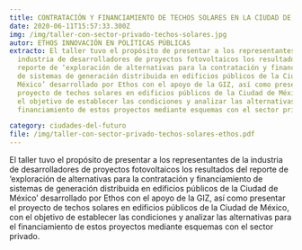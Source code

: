 ```yaml
---
title: CONTRATACIÓN Y FINANCIAMIENTO DE TECHOS SOLARES EN LA CIUDAD DE MÉXICO
date: 2020-06-11T15:57:33.300Z
img: /img/taller-con-sector-privado-techos-solares.jpg
autor: ETHOS INNOVACIÓN EN POLÍTICAS PÚBLICAS
extracto: El taller tuvo el propósito de presentar a los representantes de la
  industria de desarrolladores de proyectos fotovoltaicos los resultados del
  reporte de ‘exploración de alternativas para la contratación y financiamiento
  de sistemas de generación distribuida en edificios públicos de la Ciudad de
  México’ desarrollado por Ethos con el apoyo de la GIZ, así como presentar el
  proyecto de techos solares en edificios públicos de la Ciudad de México, con
  el objetivo de establecer las condiciones y analizar las alternativas para el
  financiamiento de estos proyectos mediante esquemas con el sector privado.

category: ciudades-del-futuro
file: /img/taller-con-sector-privado-techos-solares-ethos.pdf
---
```

<!--StartFragment-->

El taller tuvo el propósito de presentar a los representantes de la industria de desarrolladores de proyectos fotovoltaicos los resultados del reporte de ‘exploración de alternativas para la contratación y financiamiento de sistemas de generación distribuida en edificios públicos de la Ciudad de México’ desarrollado por Ethos con el apoyo de la GIZ, así como presentar el proyecto de techos solares en edificios públicos de la Ciudad de México, con el objetivo de establecer las condiciones y analizar las alternativas para el financiamiento de estos proyectos mediante esquemas con el sector privado.

<!--EndFragment-->

